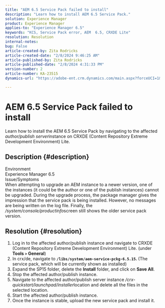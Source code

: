```yaml
---
title: "AEM 6.5 Service Pack failed to install"
description: "Learn how to install AEM 6.5 Service Pack."
solution: Experience Manager
product: Experience Manager
applies-to: "Experience Manager 6.5"
keywords: "KCS, Service Pack error, AEM  6.5, CRXDE Lite"
resolution: Resolution
internal-notes: 
bug: False
article-created-by: Zita Rodricks
article-created-date: "2/8/2024 9:46:25 AM"
article-published-by: Zita Rodricks
article-published-date: "2/8/2024 4:31:33 PM"
version-number: 2
article-number: KA-23515
dynamics-url: "https://adobe-ent.crm.dynamics.com/main.aspx?forceUCI=1&pagetype=entityrecord&etn=knowledgearticle&id=67af1fe6-66c6-ee11-9079-6045bd006704"

---
```

# AEM 6.5 Service Pack failed to install


Learn how to install the AEM 6.5 Service Pack by navigating to the affected *author/publish server*instance on CRXDE (Content Repository Extreme Development Environment) Lite.

## Description {#description}

Environment<br>
Experience Manager 6.5
<br>Issue/Symptoms<br>
When attempting to upgrade an AEM instance to a newer version, one of the instances (it could be the author or one of the publish instances) cannot be upgraded. During the upgrade process, the package manager gives the impression that the service pack is being installed. However, no messages are being written on the log file. Finally, the */system/console/productinfo*screen still shows the older service pack version.


## Resolution {#resolution}


1. Log in to the affected author/publish instance and navigate to CRXDE (Content Repository Extreme Development Environment) Lite. (under<b> Tools `>`  General</b>)
2. In crx/de, navigate to <b>`/libs/system/aem-service-pckg-6.5.15`. </b>(The service pack, which will be currently shown as installed)
3. Expand the SP15 folder, delete the <b>Install</b> folder, and click on <b>Save All</b>.
4. Stop the affected author/publish instance.
5. Navigate to the affected author/publish server instance */crx-quickstart/launchpad/installer*location and delete all the files in the selected location.
6. Start the affected author/publish instance.
7. Once the instance is stable, upload the new service pack and install it.

